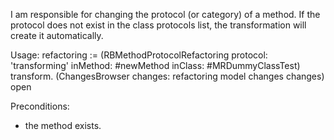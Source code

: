 I am responsible for changing the protocol (or category) of a method. If the protocol does not exist in the class protocols list, the transformation will create it automatically.

Usage: 
refactoring := (RBMethodProtocolRefactoring
			protocol: 'transforming'
			inMethod: #newMethod
			inClass: #MRDummyClassTest)
			transform.
(ChangesBrowser changes: refactoring model changes changes) open

Preconditions:
- the method exists.
